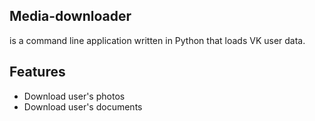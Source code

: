 Media-downloader
--------
is a command line application written in Python that loads VK user data.

Features
--------
- Download user's photos
- Download user's documents
